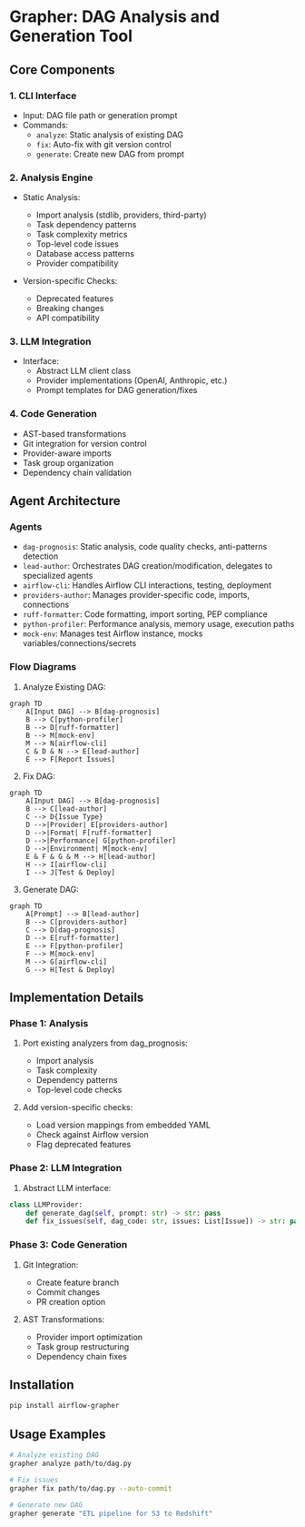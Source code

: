# Grapher: DAG Analysis and Generation Tool

## Core Components

### 1. CLI Interface
- Input: DAG file path or generation prompt
- Commands:
  - `analyze`: Static analysis of existing DAG
  - `fix`: Auto-fix with git version control
  - `generate`: Create new DAG from prompt

### 2. Analysis Engine
- Static Analysis:
  - Import analysis (stdlib, providers, third-party)
  - Task dependency patterns
  - Task complexity metrics
  - Top-level code issues
  - Database access patterns
  - Provider compatibility

- Version-specific Checks:
  - Deprecated features
  - Breaking changes
  - API compatibility

### 3. LLM Integration
- Interface:
  - Abstract LLM client class
  - Provider implementations (OpenAI, Anthropic, etc.)
  - Prompt templates for DAG generation/fixes

### 4. Code Generation
- AST-based transformations
- Git integration for version control
- Provider-aware imports
- Task group organization
- Dependency chain validation

## Agent Architecture

### Agents
- `dag-prognosis`: Static analysis, code quality checks, anti-patterns detection
- `lead-author`: Orchestrates DAG creation/modification, delegates to specialized agents
- `airflow-cli`: Handles Airflow CLI interactions, testing, deployment
- `providers-author`: Manages provider-specific code, imports, connections
- `ruff-formatter`: Code formatting, import sorting, PEP compliance
- `python-profiler`: Performance analysis, memory usage, execution paths
- `mock-env`: Manages test Airflow instance, mocks variables/connections/secrets

### Flow Diagrams

1. Analyze Existing DAG:
```mermaid
graph TD
    A[Input DAG] --> B[dag-prognosis]
    B --> C[python-profiler]
    B --> D[ruff-formatter]
    B --> M[mock-env]
    M --> N[airflow-cli]
    C & D & N --> E[lead-author]
    E --> F[Report Issues]
```

2. Fix DAG:
```mermaid
graph TD
    A[Input DAG] --> B[dag-prognosis]
    B --> C[lead-author]
    C --> D{Issue Type}
    D -->|Provider| E[providers-author]
    D -->|Format| F[ruff-formatter]
    D -->|Performance| G[python-profiler]
    D -->|Environment| M[mock-env]
    E & F & G & M --> H[lead-author]
    H --> I[airflow-cli]
    I --> J[Test & Deploy]
```

3. Generate DAG:
```mermaid
graph TD
    A[Prompt] --> B[lead-author]
    B --> C[providers-author]
    C --> D[dag-prognosis]
    D --> E[ruff-formatter]
    E --> F[python-profiler]
    F --> M[mock-env]
    M --> G[airflow-cli]
    G --> H[Test & Deploy]
```

## Implementation Details

### Phase 1: Analysis
1. Port existing analyzers from dag_prognosis:
   - Import analysis
   - Task complexity
   - Dependency patterns
   - Top-level code checks

2. Add version-specific checks:
   - Load version mappings from embedded YAML
   - Check against Airflow version
   - Flag deprecated features

### Phase 2: LLM Integration
1. Abstract LLM interface:
```python
class LLMProvider:
    def generate_dag(self, prompt: str) -> str: pass
    def fix_issues(self, dag_code: str, issues: List[Issue]) -> str: pass
```

### Phase 3: Code Generation
1. Git Integration:
   - Create feature branch
   - Commit changes
   - PR creation option

2. AST Transformations:
   - Provider import optimization
   - Task group restructuring
   - Dependency chain fixes

## Installation
```bash
pip install airflow-grapher
```

## Usage Examples
```bash
# Analyze existing DAG
grapher analyze path/to/dag.py

# Fix issues
grapher fix path/to/dag.py --auto-commit

# Generate new DAG
grapher generate "ETL pipeline for S3 to Redshift"
